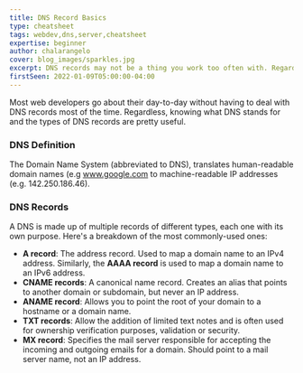 ```yaml
---
title: DNS Record Basics
type: cheatsheet
tags: webdev,dns,server,cheatsheet
expertise: beginner
author: chalarangelo
cover: blog_images/sparkles.jpg
excerpt: DNS records may not be a thing you work too often with. Regardless, some basic knowledge can go a long way.
firstSeen: 2022-01-09T05:00:00-04:00
---
```


Most web developers go about their day-to-day without having to deal with DNS records most of the time. Regardless, knowing what DNS stands for and the types of DNS records are pretty useful.

### DNS Definition

The Domain Name System (abbreviated to DNS), translates human-readable domain names (e.g www.google.com to machine-readable IP addresses (e.g. 142.250.186.46).

### DNS Records

A DNS is made up of multiple records of different types, each one with its own purpose. Here's a breakdown of the most commonly-used ones:

- **A record**: The address record. Used to map a domain name to an IPv4 address. Similarly, the **AAAA record** is used to map a domain name to an IPv6 address.
- **CNAME records**: A canonical name record. Creates an alias that points to another domain or subdomain, but never an IP address.
- **ANAME record**: Allows you to point the root of your domain to a hostname or a domain name.
- **TXT records**: Allow the addition of limited text notes and is often used for ownership verification purposes, validation or security.
- **MX record**: Specifies the mail server responsible for accepting the incoming and outgoing emails for a domain. Should point to a mail server name, not an IP address.
